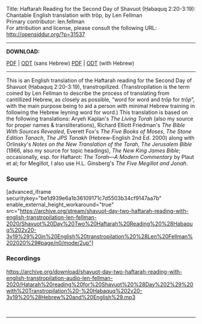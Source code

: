 <html>
<head></head>
<body>
Title: Haftarah Reading for the Second Day of Shavuot (Ḥabaquq 2:20-3:19): Chantable English translation with trōp, by Len Fellman<br />
Primary contributor: len.fellman<br />
For attribution and license, please consult the following URL: <a href="http://opensiddur.org/?p=31537">http://opensiddur.org/?p=31537</a>
<p />
<hr />

<strong>DOWNLOAD:</strong> 

<a href="https://archive.org/download/shavuot-day-two-haftarah-reading-with-english-transtropilation-len-fellman-2020/Shavuot%20Day%20Two%20Haftarah%20Reading%20%28Habaquq%202v20-3v19%29%20in%20English%20transtropilation%20%28Len%20Fellman%202020%29%20-%20english%20only.pdf">PDF</a> | <a href="https://archive.org/download/shavuot-day-two-haftarah-reading-with-english-transtropilation-len-fellman-2020/Shavuot%20Day%20Two%20Haftarah%20Reading%20%28Habaquq%202v20-3v19%29%20in%20English%20transtropilation%20%28Len%20Fellman%202020%29%20-%20english%20only.odt">ODT</a> (sans Hebrew)
<a href="https://archive.org/download/shavuot-day-two-haftarah-reading-with-english-transtropilation-len-fellman-2020/Shavuot%20Day%20Two%20Haftarah%20Reading%20%28Habaquq%202v20-3v19%29%20in%20English%20transtropilation%20%28Len%20Fellman%202020%29.pdf">PDF</a> | <a href="https://archive.org/download/shavuot-day-two-haftarah-reading-with-english-transtropilation-len-fellman-2020/Shavuot%20Day%20Two%20Haftarah%20Reading%20%28Habaquq%202v20-3v19%29%20in%20English%20transtropilation%20%28Len%20Fellman%202020%29.odt">ODT</a> (with Hebrew)

<hr />

This is an English translation of the Haftarah reading for the Second Day of Shavuot (Ḥabaquq 2:20-3:19), transtropilized. (Transtropilation is the term coined by Len Fellman to describe the process of translating from cantillized Hebrew, as closely as possible, “word for word and <em>trōp</em> for <em>trōp</em>”, with the main purpose being to aid a person with minimal Hebrew training in following the Hebrew leyning word for word.) This translation is based on the following translations: Aryeh Kaplan's <em>The Living Torah</em> (also my source for proper names &amp; transliterations), Richard Elliott Friedman's <em>The Bible With Sources Revealed</em>, Everett Fox's <em>The Five Books of Moses</em>, <em>The Stone Edition Tanach</em>, <em>The JPS Tanakh</em> (Hebrew-English 2nd Ed. 2000) along with Orlinsky's <em>Notes on the New Translation of the Torah</em>, <em>The Jerusalem Bible</em> (1966, also my source for topic headings), <em>The New King James Bible</em>; occasionally, esp. for Haftarot: <em>The Torah—A Modern Commentary</em> by Plaut et al; for Megillot, I also use H.L. Ginsberg's <em>The Five Megillot and Jonah</em>.

<h3>Source</h3>

[advanced_iframe securitykey="be1d939e6a1b36109171c7d5503b34cf9147aa7b" enable_external_height_workaround="true" src="https://archive.org/stream/shavuot-day-two-haftarah-reading-with-english-transtropilation-len-fellman-2020/Shavuot%20Day%20Two%20Haftarah%20Reading%20%28Habaquq%202v20-3v19%29%20in%20English%20transtropilation%20%28Len%20Fellman%202020%29#page/n0/mode/2up"]

<h3>Recordings</h3>

https://archive.org/download/shavuot-day-two-haftarah-reading-with-english-transtropilation-audio-len-fellman-2020/Hatarah%20reading%20for%20Shavuot%20%28Day%202%29%20with%20Transtropilation%20-%20Habaquq%202v20-3v19%20%28Hebrew%20and%20English%29.mp3

&nbsp;

<hr />

&nbsp;
</body>
</html>
